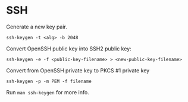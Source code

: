 # SSH

Generate a new key pair.

```
ssh-keygen -t <alg> -b 2048
```

Convert OpenSSH public key into SSH2 public key: 

```
ssh-keygen -e -f <public-key-filename> > <new-public-key-filename>
```

Convert from OpenSSH private key to PKCS #1 private key

```
ssh-keygen -p -m PEM -f filename
```

Run `man ssh-keygen` for more info.